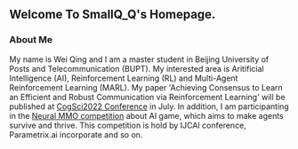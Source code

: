 ## Welcome To SmallQ_Q's Homepage.

### About Me

My name is Wei Qing and I am a master student in Beijing University of Posts and Telecommunication (BUPT). My interested area is Aritificial Intelligence (AI), Reinforcement Learning (RL) and Multi-Agent Reinforcement Learning (MARL). My paper 'Achieving Consensus to Learn an Efficient and Robust Communication via Reinforcement Learning' will be published at [CogSci2022 Conference](https://cognitivesciencesociety.org/) in July. In addition, I am participanting in the [Neural MMO competition](https://www.aicrowd.com/challenges/ijcai-2022-the-neural-mmo-challenge) about AI game, which aims to make agents survive and thrive. This competition is hold by IJCAI conference, Parametrix.ai incorporate and so on.

<!-- You can use the [editor on GitHub](https://github.com/smallQ-Q/smallqq.github.io/edit/gh-pages/index.md) to maintain and preview the content for your website in Markdown files.

Whenever you commit to this repository, GitHub Pages will run [Jekyll](https://jekyllrb.com/) to rebuild the pages in your site, from the content in your Markdown files.

### Markdown

Markdown is a lightweight and easy-to-use syntax for styling your writing. It includes conventions for

```markdown
Syntax highlighted code block

# Welcome To SmallQ_Q's Homepage.
## Header 2
### Header 3

- Bulleted
- List

1. Numbered
2. List

**Bold** and _Italic_ and `Code` text

[Link](url) and ![Image](src)
```

For more details see [Basic writing and formatting syntax](https://docs.github.com/en/github/writing-on-github/getting-started-with-writing-and-formatting-on-github/basic-writing-and-formatting-syntax).

### Jekyll Themes

Your Pages site will use the layout and styles from the Jekyll theme you have selected in your [repository settings](https://github.com/smallQ-Q/smallqq.github.io/settings/pages). The name of this theme is saved in the Jekyll `_config.yml` configuration file.

### Support or Contact

Having trouble with Pages? Check out our [documentation](https://docs.github.com/categories/github-pages-basics/) or [contact support](https://support.github.com/contact) and we’ll help you sort it out.
 -->
